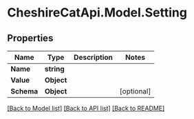 # CheshireCatApi.Model.Setting

## Properties

Name | Type | Description | Notes
------------ | ------------- | ------------- | -------------
**Name** | **string** |  | 
**Value** | **Object** |  | 
**Schema** | **Object** |  | [optional] 

[[Back to Model list]](../README.md#documentation-for-models) [[Back to API list]](../README.md#documentation-for-api-endpoints) [[Back to README]](../README.md)

